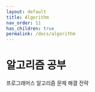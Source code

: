 ```yaml
---
layout: default
title: Algorithm
nav_order: 11
has_children: true
permalink: /docs/algorithm
---
```



# 알고리즘 공부

프로그래머스 알고리즘 문제 해결 전략

